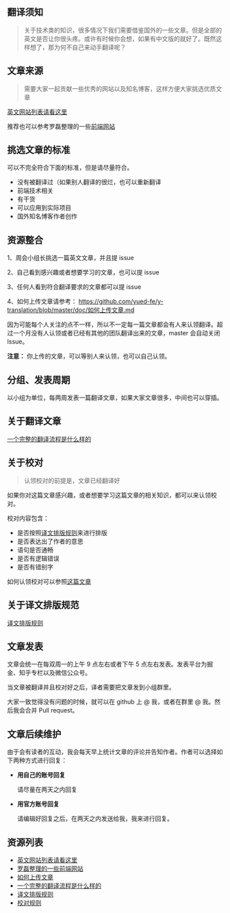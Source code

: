 ## 翻译须知

> 关于技术类的知识，很多情况下我们需要借鉴国外的一些文章。但是全部的英文是否让你很头疼。或许有时候你会想，如果有中文版的就好了。既然这样想了，那为何不自己来动手翻译呢？

## 文章来源
> 需要大家一起贡献一些优秀的网站以及知名博客，这样方便大家挑选优质文章

[英文网站列表请看这里](./doc/websiteMap.md)

推荐也可以参考罗磊整理的一些[前端网站](https://github.com/foru17/front-end-collect)

## 挑选文章的标准

可以不完全符合下面的标准，但是请尽量符合。

- 没有被翻译过（如果别人翻译的很烂，也可以重新翻译
- 前端技术相关
- 有干货
- 可以应用到实际项目
- 国外知名博客作者创作

## 资源整合

1、周会小组长挑选一篇英文文章，并且提 issue

2、自己看到感兴趣或者想要学习的文章，也可以提 issue

3、任何人看到符合翻译要求的文章都可以提 issue

4、如何上传文章请参考： https://github.com/yued-fe/y-translation/blob/master/doc/如何上传文章.md

因为可能每个人关注的点不一样，所以不一定每一篇文章都会有人来认领翻译。超过一个月没有人认领或者已经有其他的团队翻译出来的文章，master 会自动关闭 Issue。

**注意：** 你上传的文章，可以等别人来认领，也可以自己认领。

## 分组、发表周期

以小组为单位，每两周发表一篇翻译文章，如果大家文章很多，中间也可以穿插。

## 关于翻译文章

[一个完整的翻译流程是什么样的](./doc/翻译流程.md)

## 关于校对
> 认领校对的前提是，文章已经翻译好

如果你对这篇文章感兴趣，或者想要学习这篇文章的相关知识，都可以来认领校对。

校对内容包含：
- 是否按照[译文排版规则](https://github.com/xitu/gold-miner/wiki/译文排版规则指北)来进行排版
- 是否表达出了作者的意思
- 语句是否通畅
- 是否有逻辑错误
- 是否有错别字

如何认领校对可以参照[这篇文章](./doc/翻译流程.md)

## 关于译文排版规范

[译文排版规则](https://github.com/xitu/gold-miner/wiki/译文排版规则指北)

## 文章发表

文章会统一在每双周一的上午 9 点左右或者下午 5 点左右发表。发表平台为掘金、知乎专栏以及微信公众号。

当文章被翻译并且校对好之后，译者需要把文章发到小组群里。

大家一致觉得没有问题的时候，就可以在 github 上 @ 我，或者在群里 @ 我。然后我会合并 Pull request。

## 文章后续维护
由于会有读者的互动，我会每天早上统计文章的评论并告知作者。作者可以选择如下两种方式进行回复：

- **用自己的账号回复**

  请尽量在两天之内回复

- **用官方账号回复**

  请编辑好回复之后，在两天之内发送给我，我来进行回复。

## 资源列表
- [英文网站列表请看这里](./doc/websiteMap.md)
- [罗磊整理的一些前端网站](https://github.com/foru17/front-end-collect)
- [如何上传文章](https://github.com/yued-fe/y-translation/blob/master/doc/如何上传文章.md)
- [一个完整的翻译流程是什么样的](./doc/翻译流程.md)
- [译文排版规则](https://github.com/xitu/gold-miner/wiki/译文排版规则指北)
- [校对规则](./doc/校对规则.md) 